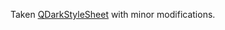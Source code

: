 Taken [QDarkStyleSheet](https://github.com/ColinDuquesnoy/QDarkStyleSheet/tree/master/qdarkstyle/dark) with minor modifications.